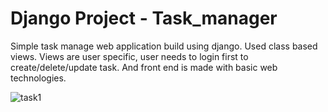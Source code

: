 # Django Project - Task_manager

Simple task manage web application build using django. 
Used class based views. Views are user specific, user needs to login first to create/delete/update task. 
And front end is made with basic web technologies.

![task1](https://user-images.githubusercontent.com/59889321/131212449-5087c3e6-6324-4739-ab1e-8d7952fcd074.png)

